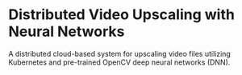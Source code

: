 # Distributed Video Upscaling with Neural Networks
A distributed cloud-based system for upscaling video files utilizing Kubernetes and pre-trained OpenCV deep neural networks (DNN).
